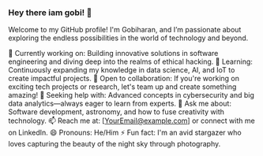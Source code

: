 ### Hey there iam gobi! 👋
Welcome to my GitHub profile! I'm Gobiharan, and I’m passionate about exploring the endless possibilities in the world of technology and beyond.

🔭 Currently working on: Building innovative solutions in software engineering and diving deep into the realms of ethical hacking.
🌱 Learning: Continuously expanding my knowledge in data science, AI, and IoT to create impactful projects.
👯 Open to collaboration: If you're working on exciting tech projects or research, let's team up and create something amazing!
🤔 Seeking help with: Advanced concepts in cybersecurity and big data analytics—always eager to learn from experts.
💬 Ask me about: Software development, astronomy, and how to fuse creativity with technology.
📫 Reach me at: [YourEmail@example.com] or connect with me on LinkedIn.
😄 Pronouns: He/Him
⚡ Fun fact: I'm an avid stargazer who loves capturing the beauty of the night sky through photography.
